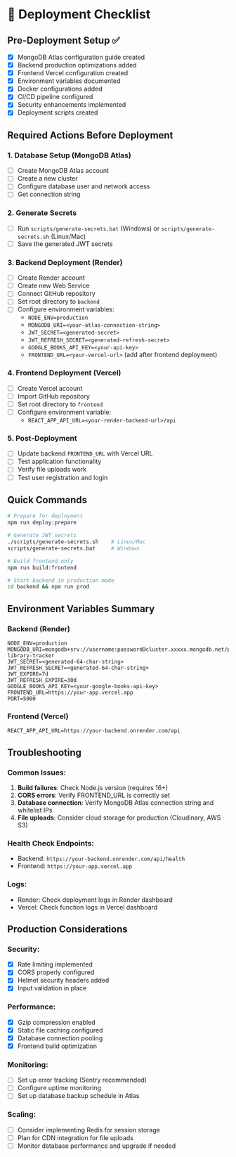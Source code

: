 # 🚀 Deployment Checklist

## Pre-Deployment Setup ✅

- [x] MongoDB Atlas configuration guide created
- [x] Backend production optimizations added
- [x] Frontend Vercel configuration created
- [x] Environment variables documented
- [x] Docker configurations added
- [x] CI/CD pipeline configured
- [x] Security enhancements implemented
- [x] Deployment scripts created

## Required Actions Before Deployment

### 1. Database Setup (MongoDB Atlas)
- [ ] Create MongoDB Atlas account
- [ ] Create a new cluster
- [ ] Configure database user and network access
- [ ] Get connection string

### 2. Generate Secrets
- [ ] Run `scripts/generate-secrets.bat` (Windows) or `scripts/generate-secrets.sh` (Linux/Mac)
- [ ] Save the generated JWT secrets

### 3. Backend Deployment (Render)
- [ ] Create Render account
- [ ] Create new Web Service
- [ ] Connect GitHub repository
- [ ] Set root directory to `backend`
- [ ] Configure environment variables:
  - `NODE_ENV=production`
  - `MONGODB_URI=<your-atlas-connection-string>`
  - `JWT_SECRET=<generated-secret>`
  - `JWT_REFRESH_SECRET=<generated-refresh-secret>`
  - `GOOGLE_BOOKS_API_KEY=<your-api-key>`
  - `FRONTEND_URL=<your-vercel-url>` (add after frontend deployment)

### 4. Frontend Deployment (Vercel)
- [ ] Create Vercel account
- [ ] Import GitHub repository
- [ ] Set root directory to `frontend`
- [ ] Configure environment variable:
  - `REACT_APP_API_URL=<your-render-backend-url>/api`

### 5. Post-Deployment
- [ ] Update backend `FRONTEND_URL` with Vercel URL
- [ ] Test application functionality
- [ ] Verify file uploads work
- [ ] Test user registration and login

## Quick Commands

```bash
# Prepare for deployment
npm run deploy:prepare

# Generate JWT secrets
./scripts/generate-secrets.sh    # Linux/Mac
scripts/generate-secrets.bat     # Windows

# Build frontend only
npm run build:frontend

# Start backend in production mode
cd backend && npm run prod
```

## Environment Variables Summary

### Backend (Render)
```
NODE_ENV=production
MONGODB_URI=mongodb+srv://username:password@cluster.xxxxx.mongodb.net/personal-library-tracker
JWT_SECRET=<generated-64-char-string>
JWT_REFRESH_SECRET=<generated-64-char-string>
JWT_EXPIRE=7d
JWT_REFRESH_EXPIRE=30d
GOOGLE_BOOKS_API_KEY=<your-google-books-api-key>
FRONTEND_URL=https://your-app.vercel.app
PORT=5000
```

### Frontend (Vercel)
```
REACT_APP_API_URL=https://your-backend.onrender.com/api
```

## Troubleshooting

### Common Issues:
1. **Build failures**: Check Node.js version (requires 16+)
2. **CORS errors**: Verify FRONTEND_URL is correctly set
3. **Database connection**: Verify MongoDB Atlas connection string and whitelist IPs
4. **File uploads**: Consider cloud storage for production (Cloudinary, AWS S3)

### Health Check Endpoints:
- Backend: `https://your-backend.onrender.com/api/health`
- Frontend: `https://your-app.vercel.app`

### Logs:
- Render: Check deployment logs in Render dashboard
- Vercel: Check function logs in Vercel dashboard

## Production Considerations

### Security:
- [x] Rate limiting implemented
- [x] CORS properly configured
- [x] Helmet security headers added
- [x] Input validation in place

### Performance:
- [x] Gzip compression enabled
- [x] Static file caching configured
- [x] Database connection pooling
- [x] Frontend build optimization

### Monitoring:
- [ ] Set up error tracking (Sentry recommended)
- [ ] Configure uptime monitoring
- [ ] Set up database backup schedule in Atlas

### Scaling:
- [ ] Consider implementing Redis for session storage
- [ ] Plan for CDN integration for file uploads
- [ ] Monitor database performance and upgrade if needed
